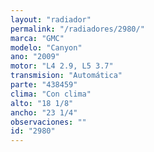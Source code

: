 ```yaml
---
layout: "radiador"
permalink: "/radiadores/2980/"
marca: "GMC"
modelo: "Canyon"
ano: "2009"
motor: "L4 2.9, L5 3.7"
transmision: "Automática"
parte: "438459"
clima: "Con clima"
alto: "18 1/8"
ancho: "23 1/4"
observaciones: ""
id: "2980"
---
```


